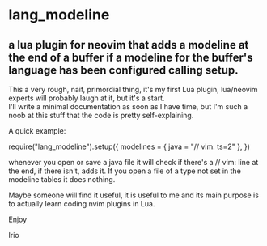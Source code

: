 # lang_modeline
## a lua plugin for neovim that adds a modeline at the end of a buffer if a modeline for the buffer's language has been configured calling setup.
  
This a very rough, naif, primordial thing, it's my first Lua plugin, lua/neovim experts will probably laugh at it, but it's a start.  
I'll write a minimal documentation as soon as I have time, but I'm such a noob at this stuff that the code is pretty self-explaining.

A quick example:

require("lang_modeline").setup({
          modelines = { java = "// vim: ts=2" },
})

whenever you open or save a java file it will check if there's a // vim: line at the end, if there isn't, adds it.
If you open a file of a type not set in the modeline tables it does nothing.

Maybe someone will find it useful, it is useful to me and its main purpose is to actually learn coding nvim plugins in Lua.

Enjoy

Irio
